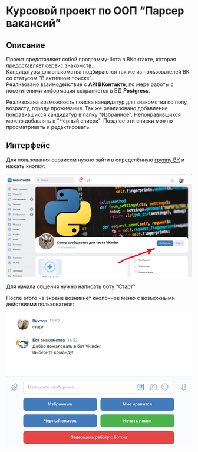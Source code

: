 # Курсовой проект по ООП “Парсер вакансий”
## Описание
Проект представляет собой программу-бота в ВКонтакте, которая предоставляет сервис знакомств.  
Кандидатуры для знакомства подбираются так же из пользователей ВК со статусом "В активном поиске".  
Реализовано взаимодействие с **API ВКонтакте**, по мере работы с посетителями информация сохраняется в БД **Postgress**.  

Реализована возможность поиска кандидатур для знакомства по полу, возрасту, городу проживания.
Так же реализовано добавление понравившихся кандидатур в папку "Избранное".
Непонравившихся можно добавлять в "Чёрный список".
Позднее эти списки можно просматривать и редактировать.  

## Интерфейс
Для пользования сервисом нужно зайти в определённую [группу ВК](https://vk.com/club220121295) и нажать кнопку:

![pic](pics/pic01.PNG)

Для начала общения нужно написать боту "Старт"

После этого на экране возникнет кнопочное меню с возможными действиями пользователя:

![pic](pics/pic02.PNG)
